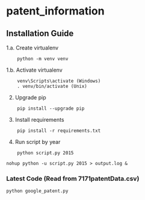 # patent_information

## Installation Guide

1.a. Create virtualenv
```
    python -m venv venv
```
1.b. Activate virtualenv
```
    venv\Scripts\activate (Windows)
    . venv/bin/activate (Unix)
```
2. Upgrade pip
```
    pip install --upgrade pip
```
3. Install requirements
```
    pip install -r requirements.txt
```
4. Run script by year
```
    python script.py 2015
```


```
nohup python -u script.py 2015 > output.log &
```
### Latest Code (Read from 7171patentData.csv)
```
python google_patent.py
```
